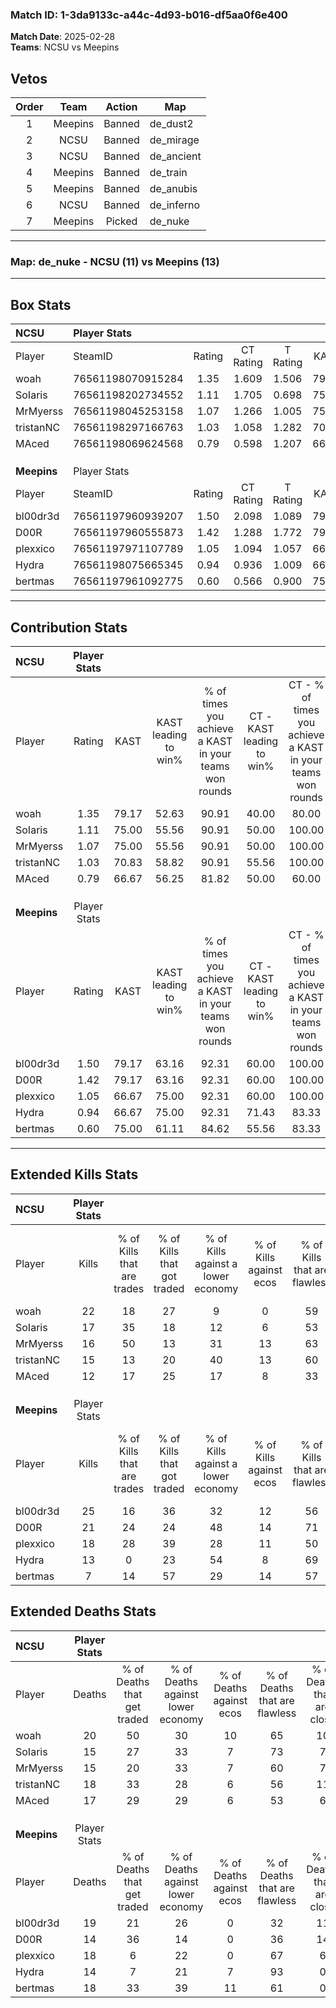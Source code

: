### Match ID: 1-3da9133c-a44c-4d93-b016-df5aa0f6e400  
**Match Date**: 2025-02-28  
**Teams**: NCSU vs Meepins  

## Vetos  

| Order | Team | Action | Map |
| :---: | :--: | :----: | --- |
| 1 | Meepins | Banned | de_dust2 |
| 2 | NCSU | Banned | de_mirage |
| 3 | NCSU | Banned | de_ancient |
| 4 | Meepins | Banned | de_train |
| 5 | Meepins | Banned | de_anubis |
| 6 | NCSU | Banned | de_inferno |
| 7 | Meepins | Picked | de_nuke |

---  

### **Map**: de_nuke - NCSU (11) vs Meepins (13)  
---  

## Box Stats  

| **NCSU**    | Player Stats      |        |           |          |       |       |       |         |        |      |     |
| :- | :- | :-: | :-: | :-: | :-: | :-: | :-: | :-: | :-: | :-: | :-: |
| Player      | SteamID           | Rating | CT Rating | T Rating | KAST  |  ADR  | Kills | Assists | Deaths | K/D  | HS% |
| woah        | 76561198070915284 |  1.35  |   1.609   |  1.506   | 79.17 | 103.0 |  22   |    9    |   20   | 1.10 | 40  |
| SoIaris     | 76561198202734552 |  1.11  |   1.705   |  0.698   | 75.00 | 64.6  |  17   |    3    |   15   | 1.13 | 64  |
| MrMyerss    | 76561198045253158 |  1.07  |   1.266   |  1.005   | 75.00 | 62.3  |  16   |    4    |   15   | 1.07 | 50  |
| tristanNC   | 76561198297166763 |  1.03  |   1.058   |  1.282   | 70.83 | 85.5  |  15   |    8    |   18   | 0.83 | 46  |
| MAced       | 76561198069624568 |  0.79  |   0.598   |  1.207   | 66.67 | 53.4  |  12   |    4    |   17   | 0.71 | 58  |
|             |                   |        |           |          |       |       |       |         |        |      |     |
|             |                   |        |           |          |       |       |       |         |        |      |     |
|             |                   |        |           |          |       |       |       |         |        |      |     |
| **Meepins** | Player Stats      |        |           |          |       |       |       |         |        |      |     |
| Player      | SteamID           | Rating | CT Rating | T Rating | KAST  |  ADR  | Kills | Assists | Deaths | K/D  | HS% |
| bl00dr3d    | 76561197960939207 |  1.50  |   2.098   |  1.089   | 79.17 | 113.1 |  25   |    6    |   19   | 1.32 | 16  |
| D00R        | 76561197960555873 |  1.42  |   1.288   |  1.772   | 79.17 | 95.4  |  21   |    7    |   14   | 1.50 | 33  |
| plexxico    | 76561197971107789 |  1.05  |   1.094   |  1.057   | 66.67 | 78.9  |  18   |    1    |   18   | 1.00 | 55  |
| Hydra       | 76561198075665345 |  0.94  |   0.936   |  1.009   | 66.67 | 64.5  |  13   |    6    |   14   | 0.93 | 53  |
| bertmas     | 76561197961092775 |  0.60  |   0.566   |  0.900   | 75.00 | 38.1  |   7   |    4    |   18   | 0.39 | 71  |
---  

## Contribution Stats  

| **NCSU**    | Player Stats |       |                      |                                                        |                           |                                                             |                          |                                                            |
| :- | :-: | :-: | :-: | :-: | :-: | :-: | :-: | :-: |
| Player      |    Rating    | KAST  | KAST leading to win% | % of times you achieve a KAST in your teams won rounds | CT - KAST leading to win% | CT - % of times you achieve a KAST in your teams won rounds | T - KAST leading to win% | T - % of times you achieve a KAST in your teams won rounds |
| woah        |     1.35     | 79.17 |        52.63         |                         90.91                          |           40.00           |                            80.00                            |          66.67           |                           100.00                           |
| SoIaris     |     1.11     | 75.00 |        55.56         |                         90.91                          |           50.00           |                           100.00                            |          62.50           |                           83.33                            |
| MrMyerss    |     1.07     | 75.00 |        55.56         |                         90.91                          |           50.00           |                           100.00                            |          62.50           |                           83.33                            |
| tristanNC   |     1.03     | 70.83 |        58.82         |                         90.91                          |           55.56           |                           100.00                            |          62.50           |                           83.33                            |
| MAced       |     0.79     | 66.67 |        56.25         |                         81.82                          |           50.00           |                            60.00                            |          60.00           |                           100.00                           |
|             |              |       |                      |                                                        |                           |                                                             |                          |                                                            |
|             |              |       |                      |                                                        |                           |                                                             |                          |                                                            |
|             |              |       |                      |                                                        |                           |                                                             |                          |                                                            |
| **Meepins** | Player Stats |       |                      |                                                        |                           |                                                             |                          |                                                            |
| Player      |    Rating    | KAST  | KAST leading to win% | % of times you achieve a KAST in your teams won rounds | CT - KAST leading to win% | CT - % of times you achieve a KAST in your teams won rounds | T - KAST leading to win% | T - % of times you achieve a KAST in your teams won rounds |
| bl00dr3d    |     1.50     | 79.17 |        63.16         |                         92.31                          |           60.00           |                           100.00                            |          66.67           |                           85.71                            |
| D00R        |     1.42     | 79.17 |        63.16         |                         92.31                          |           60.00           |                           100.00                            |          66.67           |                           85.71                            |
| plexxico    |     1.05     | 66.67 |        75.00         |                         92.31                          |           60.00           |                           100.00                            |          100.00          |                           85.71                            |
| Hydra       |     0.94     | 66.67 |        75.00         |                         92.31                          |           71.43           |                            83.33                            |          77.78           |                           100.00                           |
| bertmas     |     0.60     | 75.00 |        61.11         |                         84.62                          |           55.56           |                            83.33                            |          66.67           |                           85.71                            |
---  

## Extended Kills Stats  

| **NCSU**    | Player Stats |                            |                            |                                    |                         |                              |                                 |                                       |                    |           |
| :- | :-: | :-: | :-: | :-: | :-: | :-: | :-: | :-: | :-: | :-: |
| Player      |    Kills     | % of Kills that are trades | % of Kills that got traded | % of Kills against a lower economy | % of Kills against ecos | % of Kills that are flawless | % of Kills that are close duels | % of Kills that are assisted by flash | Pistol Round Kills | AWP Kills |
| woah        |      22      |             18             |             27             |                 9                  |            0            |              59              |                0                |                   5                   |         2          |     7     |
| SoIaris     |      17      |             35             |             18             |                 12                 |            6            |              53              |               12                |                   0                   |         1          |     0     |
| MrMyerss    |      16      |             50             |             13             |                 31                 |           13            |              63              |                6                |                   0                   |         3          |     0     |
| tristanNC   |      15      |             13             |             20             |                 40                 |           13            |              60              |                7                |                   0                   |         0          |     0     |
| MAced       |      12      |             17             |             25             |                 17                 |            8            |              33              |                8                |                   8                   |         3          |     0     |
|             |              |                            |                            |                                    |                         |                              |                                 |                                       |                    |           |
|             |              |                            |                            |                                    |                         |                              |                                 |                                       |                    |           |
|             |              |                            |                            |                                    |                         |                              |                                 |                                       |                    |           |
| **Meepins** | Player Stats |                            |                            |                                    |                         |                              |                                 |                                       |                    |           |
| Player      |    Kills     | % of Kills that are trades | % of Kills that got traded | % of Kills against a lower economy | % of Kills against ecos | % of Kills that are flawless | % of Kills that are close duels | % of Kills that are assisted by flash | Pistol Round Kills | AWP Kills |
| bl00dr3d    |      25      |             16             |             36             |                 32                 |           12            |              56              |                8                |                   4                   |         3          |     0     |
| D00R        |      21      |             24             |             24             |                 48                 |           14            |              71              |                5                |                   0                   |         0          |     0     |
| plexxico    |      18      |             28             |             39             |                 28                 |           11            |              50              |               11                |                   0                   |         4          |     1     |
| Hydra       |      13      |             0              |             23             |                 54                 |            8            |              69              |               15                |                   0                   |         1          |     3     |
| bertmas     |      7       |             14             |             57             |                 29                 |           14            |              57              |                0                |                   0                   |         1          |     0     |
## Extended Deaths Stats  

| **NCSU**    | Player Stats |                             |                                   |                          |                               |                            |                           |               |
| :- | :-: | :-: | :-: | :-: | :-: | :-: | :-: | :-: |
| Player      |    Deaths    | % of Deaths that get traded | % of Deaths against lower economy | % of Deaths against ecos | % of Deaths that are flawless | % of Deaths that are close | % of Deaths while blinded | Deaths to AWP |
| woah        |      20      |             50              |                30                 |            10            |              65               |             10             |             5             |       1       |
| SoIaris     |      15      |             27              |                33                 |            7             |              73               |             7              |             0             |       1       |
| MrMyerss    |      15      |             20              |                33                 |            7             |              60               |             7              |             0             |       2       |
| tristanNC   |      18      |             33              |                28                 |            6             |              56               |             11             |             0             |       0       |
| MAced       |      17      |             29              |                29                 |            6             |              53               |             6              |             0             |       0       |
|             |              |                             |                                   |                          |                               |                            |                           |               |
|             |              |                             |                                   |                          |                               |                            |                           |               |
|             |              |                             |                                   |                          |                               |                            |                           |               |
| **Meepins** | Player Stats |                             |                                   |                          |                               |                            |                           |               |
| Player      |    Deaths    | % of Deaths that get traded | % of Deaths against lower economy | % of Deaths against ecos | % of Deaths that are flawless | % of Deaths that are close | % of Deaths while blinded | Deaths to AWP |
| bl00dr3d    |      19      |             21              |                26                 |            0             |              32               |             11             |             0             |       2       |
| D00R        |      14      |             36              |                14                 |            0             |              36               |             14             |             7             |       1       |
| plexxico    |      18      |              6              |                22                 |            0             |              67               |             6              |             0             |       0       |
| Hydra       |      14      |              7              |                21                 |            7             |              93               |             0              |             0             |       2       |
| bertmas     |      18      |             33              |                39                 |            11            |              61               |             0              |             6             |       2       |
